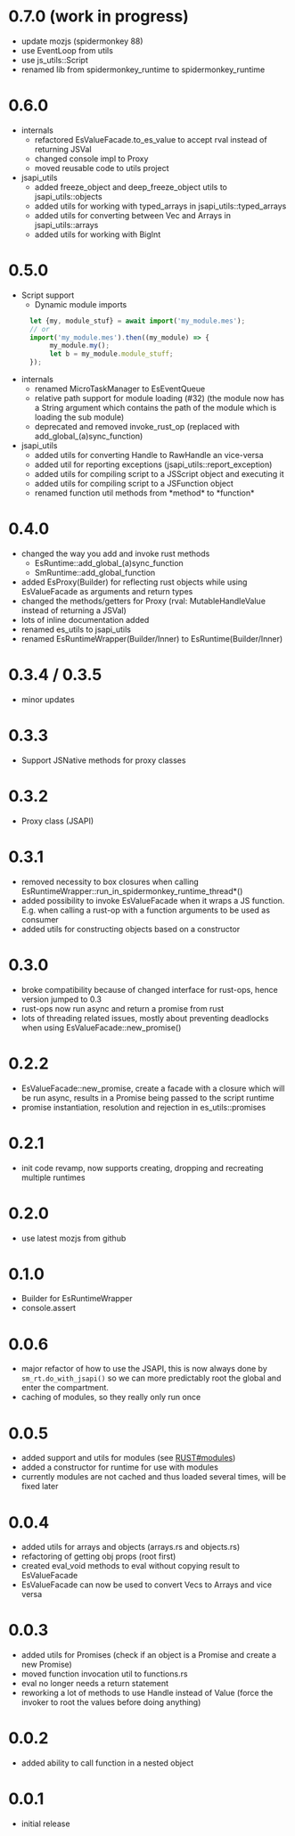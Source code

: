 # 0.7.0 (work in progress)

* update mozjs (spidermonkey 88)
* use EventLoop from utils
* use js_utils::Script
* renamed lib from spidermonkey_runtime to spidermonkey_runtime

# 0.6.0 

* internals
  * refactored EsValueFacade.to_es_value to accept rval instead of returning JSVal
  * changed console impl to Proxy
  * moved reusable code to utils project
* jsapi_utils
  * added freeze_object and deep_freeze_object utils to jsapi_utils::objects
  * added utils for working with typed_arrays in jsapi_utils::typed_arrays
  * added utils for converting between Vec<T> and Arrays in jsapi_utils::arrays
  * added utils for working with BigInt

# 0.5.0

* Script support
  * Dynamic module imports
  ```javascript
    let {my, module_stuf} = await import('my_module.mes');
    // or
    import('my_module.mes').then((my_module) => {
         my_module.my();
         let b = my_module.module_stuff;
    });
  ```
* internals
  * renamed MicroTaskManager to EsEventQueue
  * relative path support for module loading (#32) (the module now has a String argument which contains the path of the module which is loading the sub module)
  * deprecated and removed invoke_rust_op (replaced with add_global_(a)sync_function)
* jsapi_utils
  * added utils for converting Handle to RawHandle an vice-versa
  * added util for reporting exceptions (jsapi_utils::report_exception)
  * added utils for compiling script to a JSScript object and executing it
  * added utils for compiling script to a JSFunction object
  * renamed function util methods from \*method* to \*function*

# 0.4.0

* changed the way you add and invoke rust methods 
  * EsRuntime::add_global_(a)sync_function
  * SmRuntime::add_global_function
* added EsProxy(Builder) for reflecting rust objects while using EsValueFacade as arguments and return types
* changed the methods/getters for Proxy (rval: MutableHandleValue instead of returning a JSVal)
* lots of inline documentation added
* renamed es_utils to jsapi_utils
* renamed EsRuntimeWrapper(Builder/Inner) to EsRuntime(Builder/Inner)

# 0.3.4 / 0.3.5

* minor updates

# 0.3.3

* Support JSNative methods for proxy classes

# 0.3.2

* Proxy class (JSAPI)

# 0.3.1 

* removed necessity to box closures when calling EsRuntimeWrapper::run_in_spidermonkey_runtime_thread*()
* added possibility to invoke EsValueFacade when it wraps a JS function. E.g. when calling a rust-op with a function arguments to be used as consumer
* added utils for constructing objects based on a constructor

# 0.3.0

* broke compatibility because of changed interface for rust-ops, hence version jumped to 0.3
* rust-ops now run async and return a promise from rust
* lots of threading related issues, mostly about preventing deadlocks when using EsValueFacade::new_promise()

# 0.2.2

* EsValueFacade::new_promise, create a facade with a closure which will be run async, results in a Promise being passed to the script runtime
* promise instantiation, resolution and rejection in es_utils::promises 

# 0.2.1

* init code revamp, now supports creating, dropping and recreating multiple runtimes

# 0.2.0

* use latest mozjs from github

# 0.1.0

* Builder for EsRuntimeWrapper
* console.assert

# 0.0.6

* major refactor of how to use the JSAPI, this is now always done by ```sm_rt.do_with_jsapi()``` so we can more predictably root the global and enter the compartment.
* caching of modules, so they really only run once 

# 0.0.5

* added support and utils for modules (see [RUST#modules](docs/RUST.md#loading-files-while-using-modules))
* added a constructor for runtime for use with modules
 * currently modules are not cached and thus loaded several times, will be fixed later

# 0.0.4

* added utils for arrays and objects (arrays.rs and objects.rs)
* refactoring of getting obj props (root first)
* created eval_void methods to eval without copying result to EsValueFacade
* EsValueFacade can now be used to convert Vecs to Arrays and vice versa

# 0.0.3

* added utils for Promises (check if an object is a Promise and create a new Promise)
* moved function invocation util to functions.rs
* eval no longer needs a return statement
* reworking a lot of methods to use Handle instead of Value (force the invoker to root the values before doing anything)

# 0.0.2

* added ability to call function in a nested object 

# 0.0.1

* initial release
